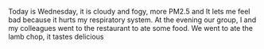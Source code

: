 Today is Wednesday, it is cloudy and fogy, more PM2.5 and It lets me feel bad because it hurts my respiratory system. At the evening our group, I and my colleagues went to the restaurant to ate some food. We went to ate the lamb chop, it tastes delicious
